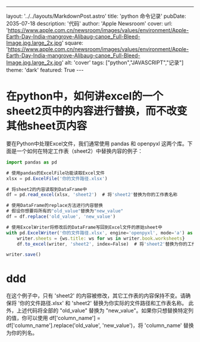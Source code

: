 ---
layout: '../../layouts/MarkdownPost.astro'
title: 'python 命令记录'
pubDate: 2035-07-18
description: '代码'
author: 'Apple Newsroom'
cover:
    url: 'https://www.apple.com.cn/newsroom/images/values/environment/Apple-Earth-Day-India-mangrove-Alibaug-canoe_Full-Bleed-Image.jpg.large_2x.jpg'
    square: 'https://www.apple.com.cn/newsroom/images/values/environment/Apple-Earth-Day-India-mangrove-Alibaug-canoe_Full-Bleed-Image.jpg.large_2x.jpg'
    alt: 'cover'
tags: ["python","JAVASCRIPT","记录"]
theme: 'dark'
featured: True
---　

# 在python中，如何讲excel的一个sheet2页中的内容进行替换，而不改变其他sheet页内容
要在Python中处理Excel文件，我们通常使用 pandas 和 openpyxl 这两个库。下面是一个如何在特定工作表（sheet2）中替换内容的例子：
```javascript
import pandas as pd

# 使用pandas的ExcelFile功能读取Excel文件
xlsx = pd.ExcelFile('你的文件路径.xlsx')

# 将sheet2的内容读取到DataFrame中
df = pd.read_excel(xlsx, 'sheet2')  # 将'sheet2'替换为你的工作表名称

# 使用DataFrame的replace方法进行内容替换
# 假设你想要将所有的"old_value"替换为"new_value"
df = df.replace('old_value', 'new_value')

# 使用ExcelWriter将修改后的DataFrame写回到Excel文件的原始sheet中
with pd.ExcelWriter('你的文件路径.xlsx', engine='openpyxl', mode='a') as writer: 
    writer.sheets = {ws.title: ws for ws in writer.book.worksheets} 
    df.to_excel(writer, 'sheet2', index=False)  # 将'sheet2'替换为你的工作表名称

writer.save()
```
# ddd
在这个例子中，只有 'sheet2' 的内容被修改，其它工作表的内容保持不变。请确保将 '你的文件路径.xlsx' 和 'sheet2' 替换为你实际的文件路径和工作表名称。
此外，上述代码将全部的 "old_value" 替换为 "new_value"。如果你只想替换特定列的值，你可以使用 df['column_name'] = df['column_name'].replace('old_value', 'new_value')，将 'column_name' 替换为你的列名。
